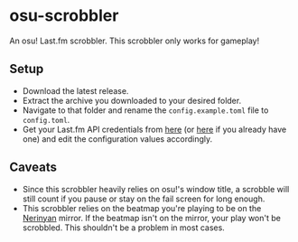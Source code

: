# osu-scrobbler

An osu! Last.fm scrobbler. This scrobbler only works for gameplay!

## Setup

-   Download the latest release.
-   Extract the archive you downloaded to your desired folder.
-   Navigate to that folder and rename the `config.example.toml` file to `config.toml`.
-   Get your Last.fm API credentials from [here](https://www.last.fm/api/account/create) (or [here](https://www.last.fm/api/accounts) if you already have one) and edit the configuration values accordingly.

## Caveats

-   Since this scrobbler heavily relies on osu!'s window title, a scrobble will still count if you pause or stay on the fail screen for long enough.
-   This scrobbler relies on the beatmap you're playing to be on the [Nerinyan](https://nerinyan.moe/) mirror. If the beatmap isn't on the mirror, your play won't be scrobbled. This shouldn't be a problem in most cases.
